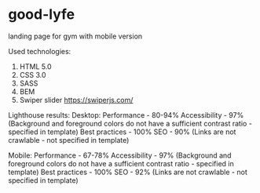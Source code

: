 # good-lyfe
landing page for gym with mobile version

Used technologies:
1. HTML 5.0
2. CSS 3.0
3. SASS
4. BEM
5. Swiper slider https://swiperjs.com/

Lighthouse results:
Desktop:
Performance - 80-94%
Accessibility - 97% (Background and foreground colors do not have a sufficient contrast ratio - specified in template)
Best practices - 100%
SEO - 90% (Links are not crawlable - not specified in template)

Mobile:
Performance - 67-78%
Accessibility - 97% (Background and foreground colors do not have a sufficient contrast ratio - specified in template)
Best practices - 100%
SEO - 92% (Links are not crawlable - not specified in template)